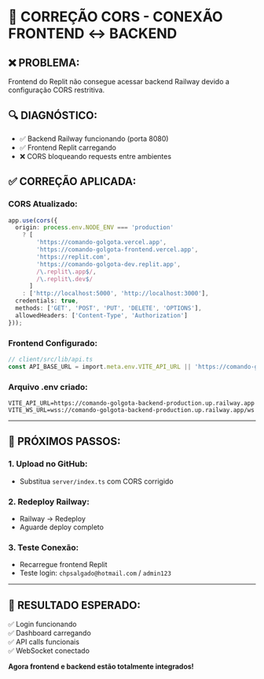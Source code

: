 # 🔧 CORREÇÃO CORS - CONEXÃO FRONTEND ↔ BACKEND

## ❌ **PROBLEMA:**
Frontend do Replit não consegue acessar backend Railway devido a configuração CORS restritiva.

## 🔍 **DIAGNÓSTICO:**
- ✅ Backend Railway funcionando (porta 8080)
- ✅ Frontend Replit carregando 
- ❌ CORS bloqueando requests entre ambientes

## ✅ **CORREÇÃO APLICADA:**

### **CORS Atualizado:**
```typescript
app.use(cors({
  origin: process.env.NODE_ENV === 'production' 
    ? [
        'https://comando-golgota.vercel.app',
        'https://comando-golgota-frontend.vercel.app',
        'https://replit.com',
        'https://comando-golgota-dev.replit.app',
        /\.replit\.app$/,
        /\.replit\.dev$/
      ]
    : ['http://localhost:5000', 'http://localhost:3000'],
  credentials: true,
  methods: ['GET', 'POST', 'PUT', 'DELETE', 'OPTIONS'],
  allowedHeaders: ['Content-Type', 'Authorization']
}));
```

### **Frontend Configurado:**
```typescript
// client/src/lib/api.ts
const API_BASE_URL = import.meta.env.VITE_API_URL || 'https://comando-golgota-backend-production.up.railway.app';
```

### **Arquivo .env criado:**
```env
VITE_API_URL=https://comando-golgota-backend-production.up.railway.app
VITE_WS_URL=wss://comando-golgota-backend-production.up.railway.app/ws
```

---

## 🚀 **PRÓXIMOS PASSOS:**

### **1. Upload no GitHub:**
- Substitua `server/index.ts` com CORS corrigido

### **2. Redeploy Railway:**
- Railway → Redeploy
- Aguarde deploy completo

### **3. Teste Conexão:**
- Recarregue frontend Replit
- Teste login: `chpsalgado@hotmail.com` / `admin123`

---

## 🎯 **RESULTADO ESPERADO:**
✅ Login funcionando  
✅ Dashboard carregando  
✅ API calls funcionais  
✅ WebSocket conectado  

**Agora frontend e backend estão totalmente integrados!**